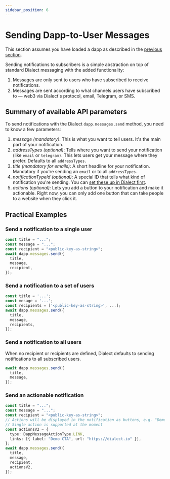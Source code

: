 ```yaml
---
sidebar_position: 6
---
```


# Sending Dapp-to-User Messages

This section assumes you have loaded a dapp as described in the [previous section](load-your-dapp.md).

Sending notifications to subscribers is a simple abstraction on top of standard Dialect messaging with the added functionality:

1. Messages are only sent to users who have subscribed to receive notifications.
2. Messages are sent according to what channels users have subscribed to — web3 via Dialect's protocol, email, Telegram, or SMS.

## Summary of available API parameters

To send notifications with the Dialect `dapp.messages.send` method, you need to know a few parameters:

1. _message (mandatory)_: This is what you want to tell users. It's the main part of your notification.
2. _addressTypes (optional)_: Tells where you want to send your notification (like `email` or `telegram)`. This lets users get your message where they prefer. Defaults to all `addressTypes`.
3. _title (mandatory for emails)_: A short headline for your notification. Mandatory if you're sending an `email` or to all `addressTypes.`
4. _notificationTypeId (optional)_: A special ID that tells what kind of notification you're sending. You can [set these up in Dialect first](managing-notification-types.md).
5. _actions (optional):_ Lets you add a button to your notification and make it actionable. Right now, you can only add one button that can take people to a website when they click it.

## Practical Examples

### Send a notification to a single user

```typescript
const title = "...";
const message = "...";
const recipient = "<public-key-as-string>";
await dapp.messages.send({
  title,
  message,
  recipient,
});
```

### Send a notification to a set of users

```typescript
const title = '...';
const mesage = '...';
const recipients = ['<public-key-as-string>', ...];
await dapp.messages.send({
  title,
  message,
  recipients,
});
```

### Send a notification to all users

When no recipient or recipients are defined, Dialect defaults to sending notifications to all subscribed users.

```typescript
await dapp.messages.send({
  title,
  message,
});
```

### Send an actionable notification

```typescript
const title = "...";
const message = "...";
const recipient = "<public-key-as-string>";
// Actions will be displayed in the notification as buttons, e.g. "Demo CTA" button will open "https://dialect.io" in the browser
// Single action is supported at the moment
const actionsV2 = {
  type: DappMessageActionType.LINK,
  links: [{ label: "Demo CTA", url: "https://dialect.io" }],
};
await dapp.messages.send({
  title,
  message,
  recipient,
  actionsV2,
});
```
